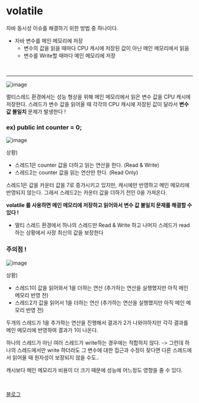 # volatile
자바 동시성 이슈를 해결하기 위한 방법 중 하나이다.

- 자바 변수를 메인 메모리에 저장
  - 변수의 값을 읽을 때마다 CPU 캐시에 저장된 값이 아닌 메인 메모리에서 읽음
  - 변수를 Write할 때마다 메인 메모리에 저장
 
<br/> 

-----

![image](https://github.com/lliimm318/interview/assets/66578746/6a7c4ff2-6a90-4e6b-af96-c8aaf6741747)

멀티스레드 환경에서는 성능 형상을 위해 메인 메모리에서 읽은 변수 값을 CPU 캐시에 저장한다.
스레드가 변수 값을 읽어올 때 각각의 CPU 캐시에 저장된 값이 달라서 **변수 값 불일치** 문제가 발생한다 !

### ex) public int counter = 0;

![image](https://github.com/lliimm318/interview/assets/66578746/3cdfadb5-6011-47cf-9e5d-e6c9563d9380)

상황)
- 스레드1은 counter 값을 더하고 읽는 연산을 한다. (Read & Write)
- 스레드2는 counter 값을 읽는 연산만 한다. (Read Only)

스레드1은 값을 카운터 값을 7로 증가시키고 있지만, 캐시에만 반영하고 메인 메모리에 반영되지 않는다. 그래서 스레드2는 카운터 값을 더하기 전인 0을 가져온다.

**volatile 를 사용하면 메인 메모리에 저장하고 읽어와서 변수 값 불일치 문제를 해결할 수 있다 !**
- 멀티 스레드 환경에서 하나의 스레드만 Read & Write 하고 나머지 스레드가 read 하는 상황에서 사장 최신의 값을 보장한다

### 주의점 !
![image](https://github.com/lliimm318/interview/assets/66578746/20a1a7b0-7cd3-42fb-89f5-26143f898dd5)

상황)
- 스레드1이 값을 읽어와서 1을 더하는 연산 (추가하는 연산을 실행했지만 아직 메인 메모리 반영 전)
- 스레드2가 값을 읽어서 1을 더하는 연산 (추가하는 연산을 실행했지만 아직 메인 메모리 반영 전)

두개의 스레드가 1을 추가하는 연산을 진행해서 결과가 2가 나와야하지만 각각 결과를 메인 메모리에 반영하여 결과가 1이 나온다.

하나의 스레드가 아닌 여러 스레드가 write하는 경우에는 적합하지 않다.
-> 그런데 하나의 스레드에서만 write 하더라도 그 변수에 대한 접근과 수정이 잦다면 다른 스레드에서 읽어올 때 원자성이 보장되지 않을 수도..

캐시보다 메인 메모리가 비용이 더 크기 때문에 성능에 어느정도 영향을 줄 수 있다.

<br/> 

[블로그](https://nesoy.github.io/articles/2018-06/Java-volatile)
